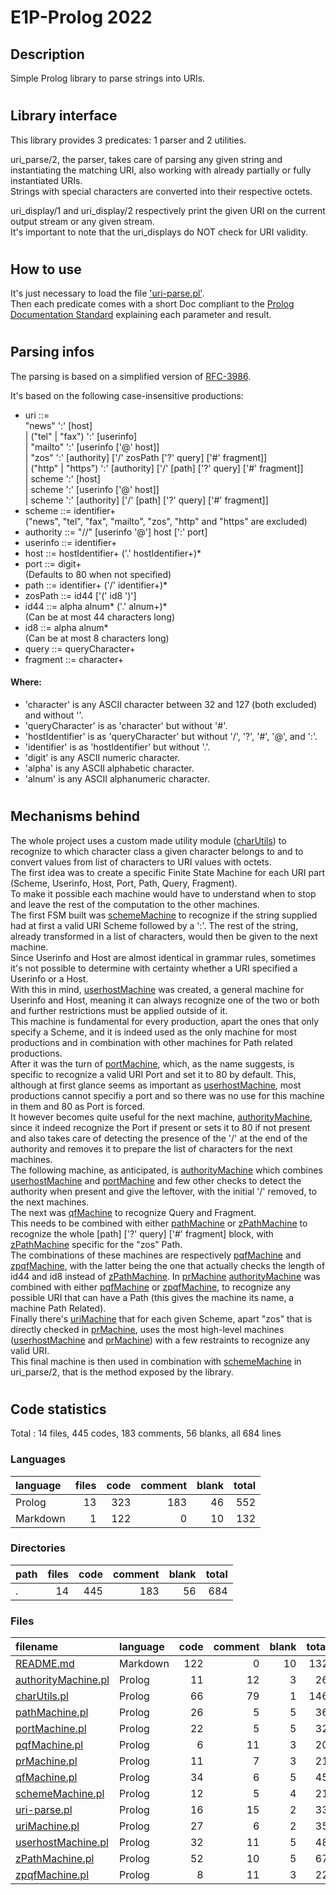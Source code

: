 # E1P-Prolog 2022

## Description
Simple Prolog library to parse strings into URIs.
#

## Library interface
This library provides 3 predicates: 1 parser and 2 utilities.

uri_parse/2, the parser, takes care of parsing any given string and
instantiating the matching URI, also working with already partially or fully
instantiated URIs.  
Strings with special characters are converted into their respective octets.

uri_display/1 and uri_display/2 respectively print the given URI on
the current output stream or any given stream.  
It's important to note that the uri_displays do NOT check for URI validity.
#

## How to use
It's just necessary to load the file ['uri-parse.pl'].  
Then each predicate comes with a short Doc compliant to the
[Prolog Documentation Standard] explaining each parameter and result.
#

## Parsing infos
The parsing is based on a simplified version of [RFC-3986].

It's based on the following case-insensitive productions:
- uri ::=  
	"news" ':' [host]  
	| ("tel" | "fax") ':' [userinfo]  
	| "mailto" ':' [userinfo ['@' host]]  
	| "zos" ':' [authority] ['/' zosPath ['?' query] ['#' fragment]]  
	| ("http" | "https") ':' [authority] ['/' [path] ['?' query] ['#' fragment]]  
	| scheme ':' [host]  
	| scheme ':' [userinfo ['@' host]]  
	| scheme ':' [authority] ['/' [path] ['?' query] ['#' fragment]]
- scheme ::= identifier+  
	("news", "tel", "fax", "mailto", "zos", "http" and "https" are excluded)
- authority ::= "//" [userinfo '@'] host [':' port]
- userinfo ::= identifier+
- host ::= hostIdentifier+ ('.' hostIdentifier+)*
- port ::= digit+  
	(Defaults to 80 when not specified)
- path ::= identifier+ ('/' identifier+)*
- zosPath ::= id44 ['(' id8 ')']
- id44 ::= alpha alnum* ('.' alnum+)*  
	(Can be at most 44 characters long)
- id8 ::= alpha alnum*  
	(Can be at most 8 characters long)
- query ::= queryCharacter+
- fragment ::= character+  
#### Where:
- 'character' is any ASCII character between 32 and 127 (both excluded) and
without '\'.
- 'queryCharacter' is as 'character' but without '#'.
- 'hostIdentifier' is as 'queryCharacter' but without  '/', '?', '#', '@',
and ':'.
- 'identifier' is as 'hostIdentifier' but without '.'.
- 'digit' is any ASCII numeric character.
- 'alpha' is any ASCII alphabetic character.
- 'alnum' is any ASCII alphanumeric character.
#

## Mechanisms behind
The whole project uses a custom made utility module ([charUtils]) to
recognize to which character class a given character belongs to and to convert
values from list of characters to URI values with octets.  
The first idea was to create a specific Finite State Machine for each URI part
(Scheme, Userinfo, Host, Port, Path, Query, Fragment).  
To make it possible each machine would have to understand when to stop and leave
the rest of the computation to the other machines.  
The first FSM built was [schemeMachine] to recognize if the string supplied had
at first a valid URI Scheme followed by a ':'. The rest of the string, already
transformed in a list of characters, would then be given to the next machine.  
Since Userinfo and Host are almost identical in grammar rules, sometimes it's
not possible to determine with certainty whether a URI specified
a Userinfo or a Host.  
With this in mind, [userhostMachine] was created, a general machine for
Userinfo and Host, meaning it can always recognize one of
the two or both and further restrictions must be applied outside of it.  
This machine is fundamental for every production, apart the ones that only
specify a Scheme, and it is indeed used as the only machine for most productions
and in combination with other machines for Path related productions.  
After it was the turn of [portMachine], which, as the name suggests, is specific
to recognize a valid URI Port and set it to 80 by default. This, although at
first glance seems as important as [userhostMachine], most productions cannot
specifiy a port and so there was no use for this machine in them and 80 as Port
is forced.  
It however becomes quite useful for the next machine, [authorityMachine], since
it indeed recognize the Port if present or sets it to 80 if not present and also
takes care of detecting the presence of the '/' at the end of the authority and
removes it to prepare the list of characters for the next machines.  
The following machine, as anticipated, is [authorityMachine] which combines
[userhostMachine] and [portMachine] and few other checks to detect the authority
when present and give the leftover, with the initial '/' removed, to the next
machines.  
The next was [qfMachine] to recognize Query and Fragment.  
This needs to be combined with either [pathMachine] or [zPathMachine] to
recognize the whole [path] ['?' query] ['#' fragment] block, with [zPathMachine]
specific for the "zos" Path.  
The combinations of these machines are respectively [pqfMachine] and
[zpqfMachine], with the latter being the one that actually checks the length of
id44 and id8 instead of [zPathMachine].
In [prMachine] [authorityMachine] was combined with either [pqfMachine] or
[zpqfMachine], to recognize any possible URI that can have a Path (this gives
the machine its name, a machine Path Related).  
Finally there's [uriMachine] that for each given Scheme,
apart "zos" that is directly checked in [prMachine], uses the most high-level
machines ([userhostMachine] and [prMachine]) with a few restraints to recognize
any valid URI.  
This final machine is then used in combination with [schemeMachine] in
uri_parse/2, that is the method exposed by the library.
#

## Code statistics
Total : 14 files,  445 codes, 183 comments, 56 blanks, all 684 lines

### Languages
| language | files | code | comment | blank | total |
| :--- | ---: | ---: | ---: | ---: | ---: |
| Prolog | 13 | 323 | 183 | 46 | 552 |
| Markdown | 1 | 122 | 0 | 10 | 132 |

### Directories
| path | files | code | comment | blank | total |
| :--- | ---: | ---: | ---: | ---: | ---: |
| . | 14 | 445 | 183 | 56 | 684 |

### Files
| filename | language | code | comment | blank | total |
| :--- | :--- | ---: | ---: | ---: | ---: |
| [README.md](/README.md) | Markdown | 122 | 0 | 10 | 132 |
| [authorityMachine.pl](/authorityMachine.pl) | Prolog | 11 | 12 | 3 | 26 |
| [charUtils.pl](/charUtils.pl) | Prolog | 66 | 79 | 1 | 146 |
| [pathMachine.pl](/pathMachine.pl) | Prolog | 26 | 5 | 5 | 36 |
| [portMachine.pl](/portMachine.pl) | Prolog | 22 | 5 | 5 | 32 |
| [pqfMachine.pl](/pqfMachine.pl) | Prolog | 6 | 11 | 3 | 20 |
| [prMachine.pl](/prMachine.pl) | Prolog | 11 | 7 | 3 | 21 |
| [qfMachine.pl](/qfMachine.pl) | Prolog | 34 | 6 | 5 | 45 |
| [schemeMachine.pl](/schemeMachine.pl) | Prolog | 12 | 5 | 4 | 21 |
| [uri-parse.pl](/uri-parse.pl) | Prolog | 16 | 15 | 2 | 33 |
| [uriMachine.pl](/uriMachine.pl) | Prolog | 27 | 6 | 2 | 35 |
| [userhostMachine.pl](/userhostMachine.pl) | Prolog | 32 | 11 | 5 | 48 |
| [zPathMachine.pl](/zPathMachine.pl) | Prolog | 52 | 10 | 5 | 67 |
| [zpqfMachine.pl](/zpqfMachine.pl) | Prolog | 8 | 11 | 3 | 22 |

[RFC-3986]: https://datatracker.ietf.org/doc/html/rfc3986
['uri-parse.pl']: ./uri-parse.pl
[Prolog Documentation Standard]:
https://www.swi-prolog.org/pldoc/doc_for?object=section(%27packages/pldoc.html%27)
[charUtils]: ./charUtils.pl
[schemeMachine]: ./schemeMachine.pl
[userhostMachine]: ./userhostMachine.pl
[portMachine]: ./portMachine.pl
[authorityMachine]: ./authorityMachine.pl
[qfMachine]: ./qfMachine.pl
[pathMachine]: ./pathMachine.pl
[zPathMachine]: ./zPathMachine.pl
[pqfMachine]: ./pqfMachine.pl
[zpqfMachine]: ./zpqfMachine.pl
[prMachine]: ./prMachine.pl
[uriMachine]: ./uriMachine.pl
